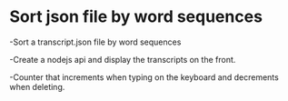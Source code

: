 # Sort json file by word sequences

-Sort a transcript.json file by word sequences

-Create a nodejs api and display the transcripts on the front.

-Counter that increments when typing on the keyboard and decrements when deleting.
